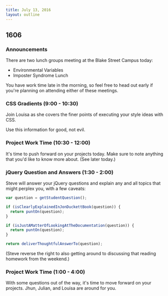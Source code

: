 ```yaml
---
title: July 13, 2016
layout: outline
---
```


## 1606

### Announcements

There are two lunch groups meeting at the Blake Street Campus today:

- Environmental Variables
- Imposter Syndrome Lunch

You have work time late in the morning, so feel free to head out early if you're planning on attending either of these meetings.


### CSS Gradients (9:00 - 10:30)

Join Louisa as she covers the finer points of executing your style ideas with CSS.

Use this information for good, not evil.

### Project Work Time (10:30 - 12:00)

It's time to push forward on your projects today. Make sure to note anything that you'd like to know more about. (See later today.)

### jQuery Question and Answers (1:30 - 2:00)

Steve will answer your jQuery questions and explain any and all topics that might perplex you, with a few caveats:

```js
var question = getStudentQuestion();

if (isClearlyExplainedInJonDuckettBook(question)) {
  return puntOn(question);
}

if (isJustAMatterOfLookingAtTheDocumentation(question)) {
  return puntOn(question);
}

return deliverThoughtfulAnswerTo(question);
```

(Steve reverse the right to also getting around to discussing that reading homework from the weekend.)

### Project Work Time (1:00 - 4:00)

With some questions out of the way, it's time to move forward on your projects. Jhun, Julian, and Louisa are around for you.
